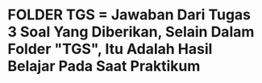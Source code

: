 # FOLDER TGS = Jawaban Dari Tugas 3 Soal Yang Diberikan, Selain Dalam Folder "TGS", Itu Adalah Hasil Belajar Pada Saat Praktikum
